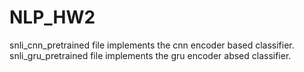 # NLP_HW2
snli_cnn_pretrained file implements the cnn encoder based classifier.
snli_gru_pretrained file implements the gru encoder absed classifier.
